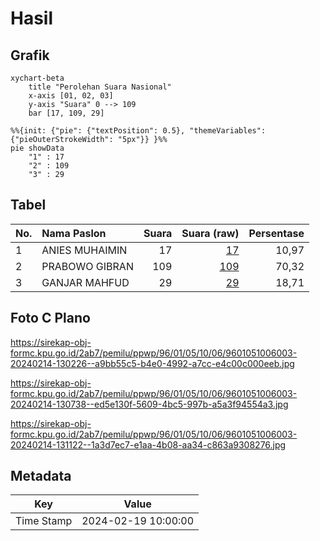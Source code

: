 # Hasil

## Grafik

```mermaid
xychart-beta
    title "Perolehan Suara Nasional"
    x-axis [01, 02, 03]
    y-axis "Suara" 0 --> 109
    bar [17, 109, 29]
```

```mermaid
%%{init: {"pie": {"textPosition": 0.5}, "themeVariables": {"pieOuterStrokeWidth": "5px"}} }%%
pie showData
    "1" : 17
    "2" : 109
    "3" : 29
```

## Tabel

| No. | Nama Paslon    | Suara | Suara (raw) | Persentase |
|:--- |:-------------- | -----:| -----------:| ----------:|
| 1   | ANIES MUHAIMIN | 17    | [17][p-1]   | 10,97      |
| 2   | PRABOWO GIBRAN | 109   | [109][p-2]  | 70,32      |
| 3   | GANJAR MAHFUD  | 29    | [29][p-3]   | 18,71      |


[p-1]: https://github.com/gigit-pemilu/pemilu-2024/blob/main/pilpres/hitung-suara/sub/96-papua-barat-daya/sub/01-sorong/sub/05-salawati/sub/1006-majener/sub/003-tps/sub/paslon-1.txt
[p-2]: https://github.com/gigit-pemilu/pemilu-2024/blob/main/pilpres/hitung-suara/sub/96-papua-barat-daya/sub/01-sorong/sub/05-salawati/sub/1006-majener/sub/003-tps/sub/paslon-2.txt
[p-3]: https://github.com/gigit-pemilu/pemilu-2024/blob/main/pilpres/hitung-suara/sub/96-papua-barat-daya/sub/01-sorong/sub/05-salawati/sub/1006-majener/sub/003-tps/sub/paslon-3.txt

## Foto C Plano

https://sirekap-obj-formc.kpu.go.id/2ab7/pemilu/ppwp/96/01/05/10/06/9601051006003-20240214-130226--a9bb55c5-b4e0-4992-a7cc-e4c00c000eeb.jpg

https://sirekap-obj-formc.kpu.go.id/2ab7/pemilu/ppwp/96/01/05/10/06/9601051006003-20240214-130738--ed5e130f-5609-4bc5-997b-a5a3f94554a3.jpg

https://sirekap-obj-formc.kpu.go.id/2ab7/pemilu/ppwp/96/01/05/10/06/9601051006003-20240214-131122--1a3d7ec7-e1aa-4b08-aa34-c863a9308276.jpg


## Metadata

| Key        | Value               |
| ---------- | ------------------- |
| Time Stamp | 2024-02-19 10:00:00 |



